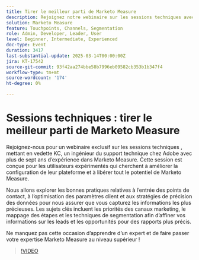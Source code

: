 ```yaml
---
title: Tirer le meilleur parti de Marketo Measure
description: Rejoignez notre webinaire sur les sessions techniques avec KC, un ingénieur du support technique d’Adobe, pour améliorer vos compétences Marketo Measure. Découvrez les bonnes pratiques relatives à l’entrée des points de contact, aux paramètres client et à la précision des données. Explorez les priorités des canaux marketing, le mappage d’étape et les techniques de segmentation pour obtenir des rapports précis. Ne manquez pas cette occasion d'améliorer votre expertise !
solution: Marketo Measure
feature: Touchpoints, Channels, Segmentation
role: Admin, Developer, Leader, User
level: Beginner, Intermediate, Experienced
doc-type: Event
duration: 3417
last-substantial-update: 2025-03-14T00:00:00Z
jira: KT-17542
source-git-commit: 93f42aa274bbe58b7996eb09582cb353b1b347f4
workflow-type: tm+mt
source-wordcount: '174'
ht-degree: 0%

---
```



# Sessions techniques : tirer le meilleur parti de Marketo Measure

Rejoignez-nous pour un webinaire exclusif sur les sessions techniques , mettant en vedette KC, un ingénieur du support technique chez Adobe avec plus de sept ans d’expérience dans Marketo Measure. Cette session est conçue pour les utilisateurs expérimentés qui cherchent à améliorer la configuration de leur plateforme et à libérer tout le potentiel de Marketo Measure.

Nous allons explorer les bonnes pratiques relatives à l’entrée des points de contact, à l’optimisation des paramètres client et aux stratégies de précision des données pour nous assurer que vous capturez les informations les plus précieuses. Les sujets clés incluent les priorités des canaux marketing, le mappage des étapes et les techniques de segmentation afin d’affiner vos informations sur les leads et les opportunités pour des rapports plus précis.

Ne manquez pas cette occasion d’apprendre d’un expert et de faire passer votre expertise Marketo Measure au niveau supérieur !

>[!VIDEO](https://video.tv.adobe.com/v/3451661/?learn=on&enablevpops)
